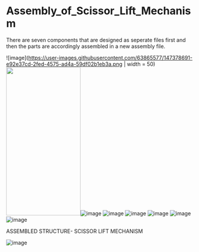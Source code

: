 # Assembly_of_Scissor_Lift_Mechanism
There are seven components that are designed as seperate files first and then the parts are accordingly assembled in a new assembly file.

![image](https://user-images.githubusercontent.com/63865577/147378691-e92e37cd-2fed-4575-ad4a-59df02b1eb3a.png | width = 50)
<img src="https://user-images.githubusercontent.com/63865577/147378691-e92e37cd-2fed-4575-ad4a-59df02b1eb3a.png" width="200" height="400" />![image](https://user-images.githubusercontent.com/63865577/147378730-349c76cd-3df8-4c84-96a7-bf74f779051c.png) ![image](https://user-images.githubusercontent.com/63865577/147378731-e7704119-5df6-402d-aa49-7df9d98987b9.png) ![image](https://user-images.githubusercontent.com/63865577/147378734-6c2c6b36-231d-4405-81b6-b0b2411fdaf4.png) ![image](https://user-images.githubusercontent.com/63865577/147378737-05e8dcd7-9e73-4eba-ae1f-104b7eef54e4.png) ![image](https://user-images.githubusercontent.com/63865577/147378741-885a9f87-ab40-4da6-b75d-4b5fd2781c18.png) ![image](https://user-images.githubusercontent.com/63865577/147378743-2f20d462-2145-4eae-ad36-c0e0a693ff5e.png)

ASSEMBLED STRUCTURE- SCISSOR LIFT MECHANISM

![image](https://user-images.githubusercontent.com/63865577/147378754-4a4657c5-f7fd-4b29-9d24-4e57ca2c971c.png)
